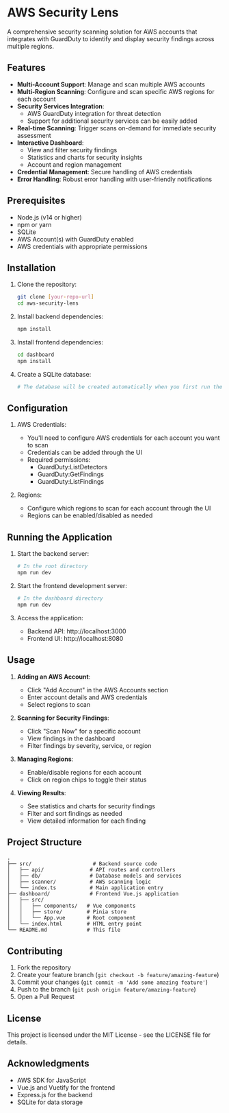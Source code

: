 # AWS Security Lens

A comprehensive security scanning solution for AWS accounts that integrates with GuardDuty to identify and display security findings across multiple regions.

## Features

- **Multi-Account Support**: Manage and scan multiple AWS accounts
- **Multi-Region Scanning**: Configure and scan specific AWS regions for each account
- **Security Services Integration**:
  - AWS GuardDuty integration for threat detection
  - Support for additional security services can be easily added
- **Real-time Scanning**: Trigger scans on-demand for immediate security assessment
- **Interactive Dashboard**:
  - View and filter security findings
  - Statistics and charts for security insights
  - Account and region management
- **Credential Management**: Secure handling of AWS credentials
- **Error Handling**: Robust error handling with user-friendly notifications

## Prerequisites

- Node.js (v14 or higher)
- npm or yarn
- SQLite
- AWS Account(s) with GuardDuty enabled
- AWS credentials with appropriate permissions

## Installation

1. Clone the repository:
   ```bash
   git clone [your-repo-url]
   cd aws-security-lens
   ```

2. Install backend dependencies:
   ```bash
   npm install
   ```

3. Install frontend dependencies:
   ```bash
   cd dashboard
   npm install
   ```

4. Create a SQLite database:
   ```bash
   # The database will be created automatically when you first run the application
   ```

## Configuration

1. AWS Credentials:
   - You'll need to configure AWS credentials for each account you want to scan
   - Credentials can be added through the UI
   - Required permissions:
     - GuardDuty:ListDetectors
     - GuardDuty:GetFindings
     - GuardDuty:ListFindings

2. Regions:
   - Configure which regions to scan for each account through the UI
   - Regions can be enabled/disabled as needed

## Running the Application

1. Start the backend server:
   ```bash
   # In the root directory
   npm run dev
   ```

2. Start the frontend development server:
   ```bash
   # In the dashboard directory
   npm run dev
   ```

3. Access the application:
   - Backend API: http://localhost:3000
   - Frontend UI: http://localhost:8080

## Usage

1. **Adding an AWS Account**:
   - Click "Add Account" in the AWS Accounts section
   - Enter account details and AWS credentials
   - Select regions to scan

2. **Scanning for Security Findings**:
   - Click "Scan Now" for a specific account
   - View findings in the dashboard
   - Filter findings by severity, service, or region

3. **Managing Regions**:
   - Enable/disable regions for each account
   - Click on region chips to toggle their status

4. **Viewing Results**:
   - See statistics and charts for security findings
   - Filter and sort findings as needed
   - View detailed information for each finding

## Project Structure

```
.
├── src/                    # Backend source code
│   ├── api/               # API routes and controllers
│   ├── db/                # Database models and services
│   ├── scanner/           # AWS scanning logic
│   └── index.ts           # Main application entry
├── dashboard/             # Frontend Vue.js application
│   ├── src/              
│   │   ├── components/   # Vue components
│   │   ├── store/        # Pinia store
│   │   └── App.vue       # Root component
│   └── index.html        # HTML entry point
└── README.md             # This file
```

## Contributing

1. Fork the repository
2. Create your feature branch (`git checkout -b feature/amazing-feature`)
3. Commit your changes (`git commit -m 'Add some amazing feature'`)
4. Push to the branch (`git push origin feature/amazing-feature`)
5. Open a Pull Request

## License

This project is licensed under the MIT License - see the LICENSE file for details.

## Acknowledgments

- AWS SDK for JavaScript
- Vue.js and Vuetify for the frontend
- Express.js for the backend
- SQLite for data storage
